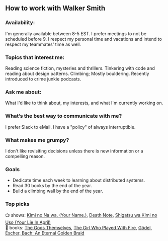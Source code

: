 ## How to work with Walker Smith

### Availability:
I'm generally available between 8-5 EST. I prefer meetings to not be scheduled before 9. I respect my personal time and vacations and intend to respect my teammates' time as well.

### Topics that interest me:
Reading science fiction, mysteries and thrillers. Tinkering with code and reading about design patterns. Climbing; Mostly bouldering. Recently introduced to crime junkie podcasts.

### Ask me about:
What I'd like to think about, my interests, and what I'm currently working on.

### What’s the best way to communicate with me?
I prefer Slack to eMail. I have a "policy" of always interruptible.

### What makes me grumpy?
I don't like revisiting decisions unless there is new information or a compelling reason.

### Goals
* Dedicate time each week to learning about distributed systems.
* Read 30 books by the end of the year.
* Build a climbing wall by the end of the year.

### Top picks
:tv: shows: [Kimi no Na wa. (Your Name.)](https://myanimelist.net/anime/32281/Kimi_no_Na_wa), [Death Note](https://myanimelist.net/anime/1535/Death_Note), [Shigatsu wa Kimi no Uso (Your Lie In April)](https://myanimelist.net/anime/23273/Shigatsu_wa_Kimi_no_Uso)  
:book: books: [The Gods Themselves](https://www.goodreads.com/book/show/41821.The_Gods_Themselves), [The Girl Who Played With Fire](https://www.goodreads.com/book/show/5060378-the-girl-who-played-with-fire), [Gödel, Escher, Bach: An Eternal Golden Braid](https://www.goodreads.com/book/show/24113.G_del_Escher_Bach)
